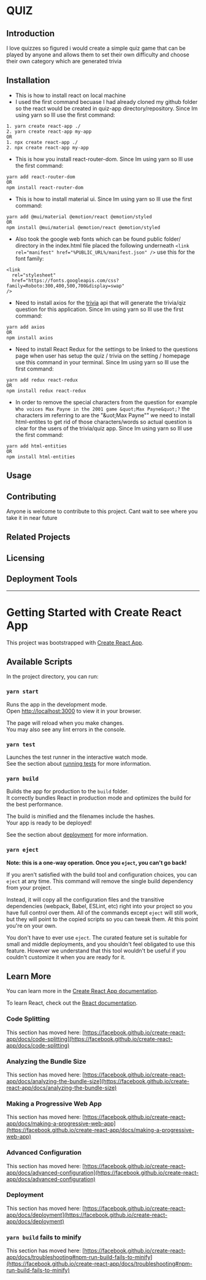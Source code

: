 # QUIZ
## Introduction
I love quizzes so figured i would create a simple quiz game that can be played by anyone and allows them to set their own difficulty and choose their own category which are generated trivia
## Installation
* This is how to install react on local machine 
* I used the first command becuase I had already cloned my github folder so the react would be created in quiz-app directory/repository. Since Im using yarn so Ill use the first command:
```
1. yarn create react-app ./
2. yarn create react-app my-app
OR
1. npx create react-app ./
2. npx create react-app my-app
```
* This is how you install react-router-dom. Since Im using yarn so Ill use the first command:
```
yarn add react-router-dom
OR
npm install react-router-dom
```
* This is how to install material ui. Since Im using yarn so Ill use the first command:
```
yarn add @mui/material @emotion/react @emotion/styled
OR
npm install @mui/material @emotion/react @emotion/styled
```
* Also took the google web fonts which can be found public folder/ directory in the index.html file placed the following underneath ```<link rel="manifest" href="%PUBLIC_URL%/manifest.json" />``` use this for the font family:
```
<link
  rel="stylesheet"
  href="https://fonts.googleapis.com/css?family=Roboto:300,400,500,700&display=swap"
/>
```
* Need to install axios for the [trivia](https://opentdb.com/api_config.php) api that will generate the trivia/qiz question for this application. Since Im using yarn so Ill use the first command:
```
yarn add axios
OR
npm install axios
```
* Need to install React Redux for the settings to be linked to the questions page when user has setup the quiz / trivia on the setting / homepage use this command in your terminal. Since Im using yarn so Ill use the first command:
```
yarn add redux react-redux
OR
npm install redux react-redux
```
* In order to remove the special characters from the question for example ```Who voices Max Payne in the 2001 game &quot;Max Payne&quot;?``` the characters im referring to are the "&uot;Max Payne&quot;" we need to install html-entites to get rid of those characters/words so actual question is clear for the users of the trivia/quiz app. Since Im using yarn so Ill use the first command:
```
yarn add html-entities
OR
npm install html-entities
```
## Usage
## Contributing
Anyone is welcome to contribute to this project. Cant wait to see where you take it in near future
## Related Projects
## Licensing
## Deployment Tools
---
# Getting Started with Create React App

This project was bootstrapped with [Create React App](https://github.com/facebook/create-react-app).

## Available Scripts

In the project directory, you can run:

### `yarn start`

Runs the app in the development mode.\
Open [http://localhost:3000](http://localhost:3000) to view it in your browser.

The page will reload when you make changes.\
You may also see any lint errors in the console.

### `yarn test`

Launches the test runner in the interactive watch mode.\
See the section about [running tests](https://facebook.github.io/create-react-app/docs/running-tests) for more information.

### `yarn build`

Builds the app for production to the `build` folder.\
It correctly bundles React in production mode and optimizes the build for the best performance.

The build is minified and the filenames include the hashes.\
Your app is ready to be deployed!

See the section about [deployment](https://facebook.github.io/create-react-app/docs/deployment) for more information.

### `yarn eject`

**Note: this is a one-way operation. Once you `eject`, you can't go back!**

If you aren't satisfied with the build tool and configuration choices, you can `eject` at any time. This command will remove the single build dependency from your project.

Instead, it will copy all the configuration files and the transitive dependencies (webpack, Babel, ESLint, etc) right into your project so you have full control over them. All of the commands except `eject` will still work, but they will point to the copied scripts so you can tweak them. At this point you're on your own.

You don't have to ever use `eject`. The curated feature set is suitable for small and middle deployments, and you shouldn't feel obligated to use this feature. However we understand that this tool wouldn't be useful if you couldn't customize it when you are ready for it.

## Learn More

You can learn more in the [Create React App documentation](https://facebook.github.io/create-react-app/docs/getting-started).

To learn React, check out the [React documentation](https://reactjs.org/).

### Code Splitting

This section has moved here: [https://facebook.github.io/create-react-app/docs/code-splitting](https://facebook.github.io/create-react-app/docs/code-splitting)

### Analyzing the Bundle Size

This section has moved here: [https://facebook.github.io/create-react-app/docs/analyzing-the-bundle-size](https://facebook.github.io/create-react-app/docs/analyzing-the-bundle-size)

### Making a Progressive Web App

This section has moved here: [https://facebook.github.io/create-react-app/docs/making-a-progressive-web-app](https://facebook.github.io/create-react-app/docs/making-a-progressive-web-app)

### Advanced Configuration

This section has moved here: [https://facebook.github.io/create-react-app/docs/advanced-configuration](https://facebook.github.io/create-react-app/docs/advanced-configuration)

### Deployment

This section has moved here: [https://facebook.github.io/create-react-app/docs/deployment](https://facebook.github.io/create-react-app/docs/deployment)

### `yarn build` fails to minify

This section has moved here: [https://facebook.github.io/create-react-app/docs/troubleshooting#npm-run-build-fails-to-minify](https://facebook.github.io/create-react-app/docs/troubleshooting#npm-run-build-fails-to-minify)
